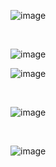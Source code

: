
![image](https://github.com/user-attachments/assets/4a8a75f7-200a-4528-96d5-c8fab1232884)

<br>

![image](https://github.com/user-attachments/assets/2e03c9c7-2d2c-4601-a9d0-d62e368fc239)



![image](https://github.com/user-attachments/assets/3ae3a505-9c72-431f-962b-873c7c46dd77)

<br>

![image](https://github.com/user-attachments/assets/abb71906-0a59-4ae5-97dc-a3d4d70b5b28)

<br>

![image](https://github.com/user-attachments/assets/c467ec61-34ec-4ea9-919a-6173fee20b2f)

<br>







